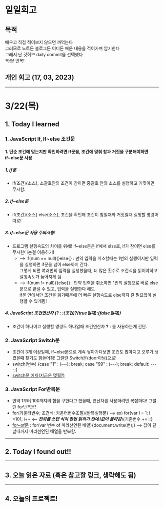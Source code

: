 # 일일회고

## 목적
배우고 직접 적어보지 않으면 까먹는다   
그러므로 노트든 블로그든 어디든 배운 내용을 적어가며 암기한다   
그래서 난 깃허브 daily commit을 선택했다   
복습! 반복!

## 개인 회고 (17, 03, 2023)

- - - -
# 3/22(목)

## 1. Today I learned
### 1. JavaScript If, If~else 조건문
#### 1. 단순 조건에 맞는지만 확인하려면 if문을, 조건에 맞춰 참과 거짓을 구분해야하면 if~else문 사용
##### 1. if문
  * if(조건){소스}, 소괄호안의 조건이 참이면 중괄호 안의 소스를 실행하고 거짓이면 무시함.
##### 2. if~else문
  * if(조건){소스} else{소스}, 조건을 확인해 조건이 참일때와 거짓일때 실행할 명령어 따로!
##### 3. if~else문 사용 주의사항!
  * 프로그램 실행속도의 차이를 위해! if~else문은 if에서 else로, if가 참이면 else를 무시한다는걸 이용하기!
    * --> if(num == null){}else{} : 만약 입력을 취소할때는 1번의 실행이지만 입력을 실행하면 if문을 넘어 else까지 간다. <br>
    그렇게 되면 여러번의 입력을 실행했을때, 더 많은 횟수로 조건식을 읽어야하고 실행속도가 늦어지게 됨.
    * --> if(num != null){}else{} : 만약 입력을 취소하면 1번의 실행으로 바로 else문으로 끝낼 수 있고, 입력을 실행한다 해도 <br>
    if문 안에서만 조건을 읽기때문에 더 빠른 실행속도로 else까지 갈 필요없이 실행할 수 있게됨!
##### 4. JavaScript 조건연산자 (? : :(조건)?(true일때):(false일때))
  * 조건이 하나이고 실행할 명령도 하나일때 조건연산자 **? :** 를 사용하는게 간단.

### 2. JavaScript Switch문
 * 조건이 3개 이상일때, if~else문으로 계속 쌓아가다보면 조건도 많아지고 오루가 생겼을때 찾기도 힘들어짐! 그럴땐 Switch문(door아님)으로!
 * switch(변수) {case "1" : (---); break; case "99" : (---); break; default: \----;}
 * [switch문 예제(지금은 몇월?)](https://github.com/Jaero0/DailyCommitBeginner_till_ExpertBackend/blob/main/Projects/switch-%EC%9B%94%20%EC%98%81%EC%96%B4%EB%A1%9C%3F.html)

 
### 3. JavaScript For반복문
 * 만약 1부터 100까지의 합을 구한다고 했을때, 연산자를 사용하려면 복잡하다! 그럴땐 for반복문!
 * for(카운터변수; 조건식; 카운터변수조절){반복실행문} --> ex) for(var i = 1; i <101; i++ _**<-- 전위를 쓰면 식이 한번 읽히기 전에 i값이 올라감**_){기존변수 += i;}
 * [for~of문](https://mi2mic.tistory.com/218) : for(var 변수 of 미리선언된 배열){document.write(변);} --> 값이 끝날때까지 미리선언된 배열을 반복함.
- - - -

## 2. Today I found out!!

- - - -

## 3. 오늘 읽은 자료 (혹은 참고할 링크, 생략해도 됨)


- - - -
 
## 4. 오늘의 프로젝트!

